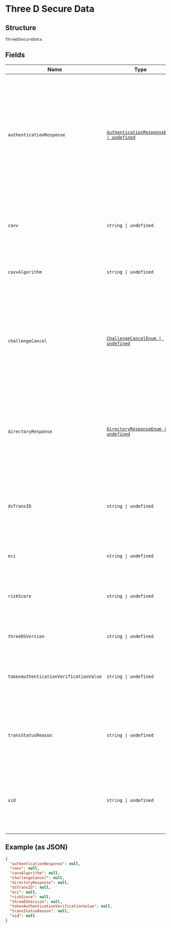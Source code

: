 
# Three D Secure Data

## Structure

`ThreeDSecureData`

## Fields

| Name | Type | Tags | Description |
|  --- | --- | --- | --- |
| `authenticationResponse` | [`AuthenticationResponseEnum \| undefined`](../../doc/models/authentication-response-enum.md) | Optional | In 3D Secure 1, the authentication response if the shopper was redirected.<br><br>In 3D Secure 2, this is the `transStatus` from the challenge result. If the transaction was frictionless, omit this parameter. |
| `cavv` | `string \| undefined` | Optional | The cardholder authentication value (base64 encoded, 20 bytes in a decoded form). |
| `cavvAlgorithm` | `string \| undefined` | Optional | The CAVV algorithm used. Include this only for 3D Secure 1. |
| `challengeCancel` | [`ChallengeCancelEnum \| undefined`](../../doc/models/challenge-cancel-enum.md) | Optional | Indicator informing the Access Control Server (ACS) and the Directory Server (DS) that the authentication has been cancelled. For possible values, refer to [3D Secure API reference](https://docs.adyen.com/online-payments/3d-secure/api-reference#mpidata). |
| `directoryResponse` | [`DirectoryResponseEnum \| undefined`](../../doc/models/directory-response-enum.md) | Optional | In 3D Secure 1, this is the enrollment response from the 3D directory server.<br><br>In 3D Secure 2, this is the `transStatus` from the `ARes`. |
| `dsTransID` | `string \| undefined` | Optional | Supported for 3D Secure 2. The unique transaction identifier assigned by the Directory Server (DS) to identify a single transaction. |
| `eci` | `string \| undefined` | Optional | The electronic commerce indicator. |
| `riskScore` | `string \| undefined` | Optional | Risk score calculated by Directory Server (DS). Required for Cartes Bancaires integrations. |
| `threeDSVersion` | `string \| undefined` | Optional | The version of the 3D Secure protocol. |
| `tokenAuthenticationVerificationValue` | `string \| undefined` | Optional | Network token authentication verification value (TAVV). The network token cryptogram. |
| `transStatusReason` | `string \| undefined` | Optional | Provides information on why the `transStatus` field has the specified value. For possible values, refer to [our docs](https://docs.adyen.com/online-payments/3d-secure/api-reference#possible-transstatusreason-values). |
| `xid` | `string \| undefined` | Optional | Supported for 3D Secure 1. The transaction identifier (Base64-encoded, 20 bytes in a decoded form). |

## Example (as JSON)

```json
{
  "authenticationResponse": null,
  "cavv": null,
  "cavvAlgorithm": null,
  "challengeCancel": null,
  "directoryResponse": null,
  "dsTransID": null,
  "eci": null,
  "riskScore": null,
  "threeDSVersion": null,
  "tokenAuthenticationVerificationValue": null,
  "transStatusReason": null,
  "xid": null
}
```

